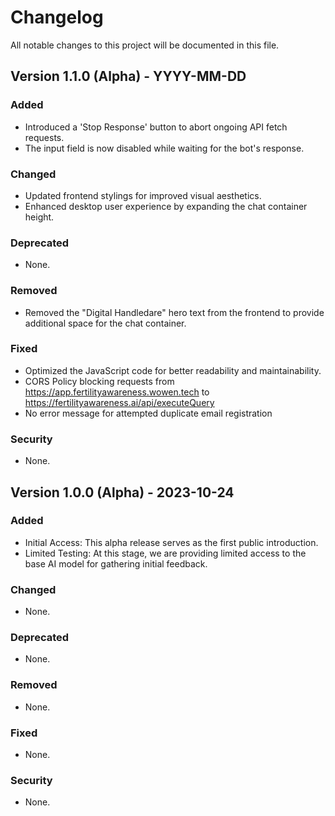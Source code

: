 # Changelog

All notable changes to this project will be documented in this file.

## Version 1.1.0 (Alpha) - YYYY-MM-DD

### Added
- Introduced a 'Stop Response' button to abort ongoing API fetch requests.
- The input field is now disabled while waiting for the bot's response.

### Changed
- Updated frontend stylings for improved visual aesthetics.
- Enhanced desktop user experience by expanding the chat container height.

### Deprecated
- None.

### Removed
- Removed the "Digital Handledare" hero text from the frontend to provide additional space for the chat container.

### Fixed
- Optimized the JavaScript code for better readability and maintainability.
- CORS Policy blocking requests from https://app.fertilityawareness.wowen.tech to https://fertilityawareness.ai/api/executeQuery
- No error message for attempted duplicate email registration

### Security
- None.

## Version 1.0.0 (Alpha) - 2023-10-24

### Added
- Initial Access: This alpha release serves as the first public introduction.
- Limited Testing: At this stage, we are providing limited access to the base AI model for gathering initial feedback.

### Changed
- None.

### Deprecated
- None.

### Removed
- None.

### Fixed
- None.

### Security
- None.

